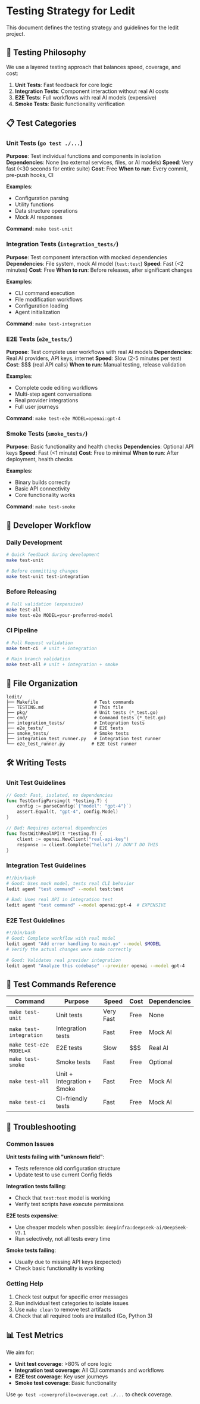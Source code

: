 # Testing Strategy for Ledit

This document defines the testing strategy and guidelines for the ledit project.

## 🎯 Testing Philosophy

We use a layered testing approach that balances speed, coverage, and cost:

1. **Unit Tests**: Fast feedback for core logic
2. **Integration Tests**: Component interaction without real AI costs  
3. **E2E Tests**: Full workflows with real AI models (expensive)
4. **Smoke Tests**: Basic functionality verification

## 📋 Test Categories

### Unit Tests (`go test ./...`)

**Purpose**: Test individual functions and components in isolation
**Dependencies**: None (no external services, files, or AI models)
**Speed**: Very fast (<30 seconds for entire suite)
**Cost**: Free
**When to run**: Every commit, pre-push hooks, CI

**Examples**:
- Configuration parsing
- Utility functions  
- Data structure operations
- Mock AI responses

**Command**: `make test-unit`

### Integration Tests (`integration_tests/`)

**Purpose**: Test component interaction with mocked dependencies
**Dependencies**: File system, mock AI model (`test:test`)
**Speed**: Fast (<2 minutes)
**Cost**: Free
**When to run**: Before releases, after significant changes

**Examples**:
- CLI command execution
- File modification workflows
- Configuration loading
- Agent initialization

**Command**: `make test-integration`

### E2E Tests (`e2e_tests/`)

**Purpose**: Test complete user workflows with real AI models
**Dependencies**: Real AI providers, API keys, internet
**Speed**: Slow (2-5 minutes per test)
**Cost**: $$$ (real API calls)
**When to run**: Manual testing, release validation

**Examples**:
- Complete code editing workflows
- Multi-step agent conversations
- Real provider integrations
- Full user journeys

**Command**: `make test-e2e MODEL=openai:gpt-4`

### Smoke Tests (`smoke_tests/`)

**Purpose**: Basic functionality and health checks
**Dependencies**: Optional API keys
**Speed**: Fast (<1 minute)
**Cost**: Free to minimal
**When to run**: After deployment, health checks

**Examples**:
- Binary builds correctly
- Basic API connectivity
- Core functionality works

**Command**: `make test-smoke`

## 🚀 Developer Workflow

### Daily Development
```bash
# Quick feedback during development
make test-unit

# Before committing changes
make test-unit test-integration
```

### Before Releasing
```bash
# Full validation (expensive)
make test-all
make test-e2e MODEL=your-preferred-model
```

### CI Pipeline
```bash
# Pull Request validation
make test-ci  # unit + integration

# Main branch validation  
make test-all # unit + integration + smoke
```

## 📁 File Organization

```
ledit/
├── Makefile                     # Test commands
├── TESTING.md                   # This file
├── pkg/                         # Unit tests (*_test.go)
├── cmd/                         # Command tests (*_test.go)
├── integration_tests/           # Integration tests
├── e2e_tests/                   # E2E tests
├── smoke_tests/                 # Smoke tests
├── integration_test_runner.py   # Integration test runner
└── e2e_test_runner.py          # E2E test runner
```

## 🛠 Writing Tests

### Unit Test Guidelines

```go
// Good: Fast, isolated, no dependencies
func TestConfigParsing(t *testing.T) {
    config := parseConfig(`{"model": "gpt-4"}`)
    assert.Equal(t, "gpt-4", config.Model)
}

// Bad: Requires external dependencies
func TestWithRealAPI(t *testing.T) {
    client := openai.NewClient("real-api-key")
    response := client.Complete("hello") // DON'T DO THIS
}
```

### Integration Test Guidelines

```bash
#!/bin/bash
# Good: Uses mock model, tests real CLI behavior
ledit agent "test command" --model test:test

# Bad: Uses real API in integration test
ledit agent "test command" --model openai:gpt-4  # EXPENSIVE
```

### E2E Test Guidelines

```bash
#!/bin/bash
# Good: Complete workflow with real model
ledit agent "Add error handling to main.go" --model $MODEL
# Verify the actual changes were made correctly

# Good: Validates real provider integration
ledit agent "Analyze this codebase" --provider openai --model gpt-4
```

## 🔧 Test Commands Reference

| Command | Purpose | Speed | Cost | Dependencies |
|---------|---------|-------|------|--------------|
| `make test-unit` | Unit tests | Very Fast | Free | None |
| `make test-integration` | Integration tests | Fast | Free | Mock AI |
| `make test-e2e MODEL=X` | E2E tests | Slow | $$$ | Real AI |
| `make test-smoke` | Smoke tests | Fast | Free | Optional |
| `make test-all` | Unit + Integration + Smoke | Fast | Free | Mock AI |
| `make test-ci` | CI-friendly tests | Fast | Free | Mock AI |

## 🚨 Troubleshooting

### Common Issues

**Unit tests failing with "unknown field"**:
- Tests reference old configuration structure
- Update test to use current Config fields

**Integration tests failing**:
- Check that `test:test` model is working
- Verify test scripts have execute permissions

**E2E tests expensive**:
- Use cheaper models when possible: `deepinfra:deepseek-ai/DeepSeek-V3.1`
- Run selectively, not all tests every time

**Smoke tests failing**:
- Usually due to missing API keys (expected)
- Check basic functionality is working

### Getting Help

1. Check test output for specific error messages
2. Run individual test categories to isolate issues
3. Use `make clean` to remove test artifacts
4. Check that all required tools are installed (Go, Python 3)

## 📊 Test Metrics

We aim for:
- **Unit test coverage**: >80% of core logic
- **Integration test coverage**: All CLI commands and workflows
- **E2E test coverage**: Key user journeys
- **Smoke test coverage**: Basic functionality

Use `go test -coverprofile=coverage.out ./...` to check coverage.